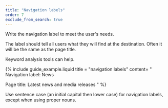 ```yaml
---
title: "Navigation labels"
order: 7
exclude_from_search: true
---
```


Write the navigation label to meet the user's needs.

The label should tell all users what they will find at the destination. Often it will be the same as the page title.

Keyword analysis tools can help.

{% include guide_example.liquid
  title = "navigation labels"
  content= "
Navigation label: News

Page title: Latest news and media releases
"
%}

Use sentence case (an initial capital then lower case) for navigation labels, except when using proper nouns.
